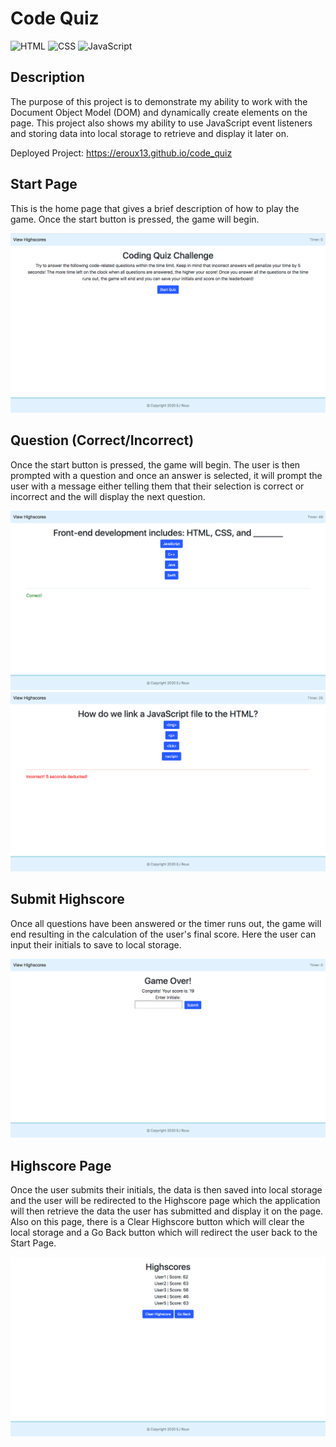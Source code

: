 # Code Quiz
![HTML](https://img.shields.io/badge/HTML-30.4%25-red)
![CSS](https://img.shields.io/badge/CSS-4.2%25-purple)
![JavaScript](https://img.shields.io/badge/JavaScript-65.4%25-yellow)

## Description

The purpose of this project is to demonstrate my ability to work with the Document Object Model (DOM) and dynamically create elements on the page. This project also shows my ability to use JavaScript event listeners and storing data into local storage to retrieve and display it later on.

Deployed Project: https://eroux13.github.io/code_quiz

## Start Page

This is the home page that gives a brief description of how to play the game. Once the start button is pressed, the game will begin.

![Start page Screenshot](./assets/images/startPageScreenshot.png)

## Question (Correct/Incorrect)

Once the start button is pressed, the game will begin. The user is then prompted with a question and once an answer is selected, it will prompt the user with a message either telling them that their selection is correct or incorrect and the will display the next question.

![Correct Answer Screenshot](./assets/images/correctAnswerScreenshot.png)
![Incorrect Answer Screenshot](./assets/images/incorrectAnswerScreenshot.png)

## Submit Highscore

Once all questions have been answered or the timer runs out, the game will end resulting in the calculation of the user's final score. Here the user can input their initials to save to local storage.

![Submit Highscore Screenshot](./assets/images/submitHighscoreScreenshot.png)

## Highscore Page

Once the user submits their initials, the data is then saved into local storage and the user will be redirected to the Highscore page which the application will then retrieve the data the user has submitted and display it on the page. Also on this page, there is a Clear Highscore button which will clear the local storage and a Go Back button which will redirect the user back to the Start Page.

![Highscore Screenshot](./assets/images/highscorePageScreenshot.png)